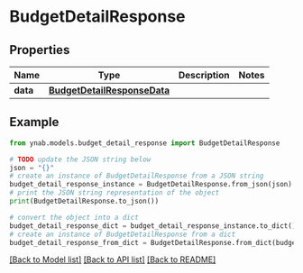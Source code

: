# BudgetDetailResponse


## Properties

Name | Type | Description | Notes
------------ | ------------- | ------------- | -------------
**data** | [**BudgetDetailResponseData**](BudgetDetailResponseData.md) |  | 

## Example

```python
from ynab.models.budget_detail_response import BudgetDetailResponse

# TODO update the JSON string below
json = "{}"
# create an instance of BudgetDetailResponse from a JSON string
budget_detail_response_instance = BudgetDetailResponse.from_json(json)
# print the JSON string representation of the object
print(BudgetDetailResponse.to_json())

# convert the object into a dict
budget_detail_response_dict = budget_detail_response_instance.to_dict()
# create an instance of BudgetDetailResponse from a dict
budget_detail_response_from_dict = BudgetDetailResponse.from_dict(budget_detail_response_dict)
```
[[Back to Model list]](../README.md#documentation-for-models) [[Back to API list]](../README.md#documentation-for-api-endpoints) [[Back to README]](../README.md)


